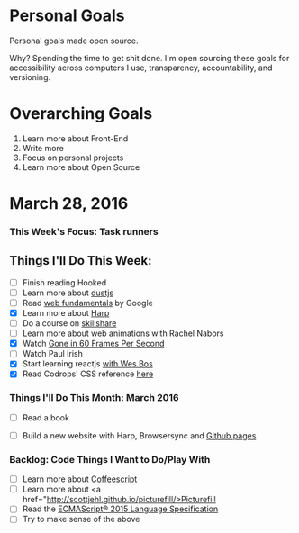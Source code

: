 Personal Goals
==============

Personal goals made open source.

Why? Spending the time to get shit done. I'm open sourcing these goals for accessibility across computers I use, transparency, accountability, and versioning.

# Overarching Goals
1. Learn more about Front-End
2. Write more
3. Focus on personal projects
4. Learn more about Open Source

# March 28, 2016

### This Week's Focus: Task runners

## Things I'll Do This Week:
- [ ] Finish reading Hooked
- [ ] Learn more about <a href="http://akdubya.github.io/dustjs/">dustjs</a>
- [ ] Read <a href="https://developers.google.com/web/fundamentals/">web fundamentals</a> by Google
- [x] Learn more about <a href="http://harpjs.com/">Harp</a>
- [ ] Do a course on <a href="https://www.skillshare.com/classes/design/Calligraphy-I-Writing-in-Classic-Modern-Script/581900124?via=search-layout-grid">skillshare</a>
- [ ] Learn more about web animations with Rachel Nabors
- [x] Watch <a href="https://vimeo.com/75540354">Gone in 60 Frames Per Second</a>
- [ ] Watch <a hrf="https://www.youtube.com/watch?v=0xx_dkv9DEY">Paul Irish</a>
- [x] Start learning reactjs <a href="https://reactforbeginners.com/">with Wes Bos</a>
- [x] Read Codrops' CSS reference <a href="http://tympanus.net/codrops/css_reference/">here</a>

### Things I'll Do This Month: March 2016
- [ ] Read a book
- [ ] Build a new website with Harp, Browsersync and <a href="https://pages.github.com/">Github pages</a>


### Backlog: Code Things I Want to Do/Play With
- [ ] Learn more about <a href="http://coffeescript.org/">Coffeescript</a>
- [ ] Learn more about <a href="http://scottjehl.github.io/picturefill/>Picturefill</a>
- [ ] Read the <a href="http://www.ecma-international.org/ecma-262/6.0/">ECMAScript® 2015 Language Specification</a>
- [ ] Try to make sense of the above
